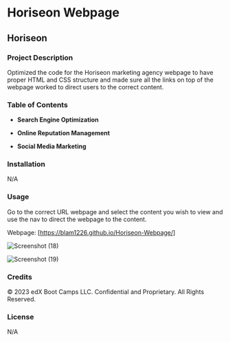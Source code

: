 # Horiseon Webpage

## Horiseon

### Project Description

Optimized the code for the Horiseon marketing agency webpage to have proper HTML and CSS structure and made sure all the links on top of the webpage worked to direct users to the correct content.

### Table of Contents

* **Search Engine Optimization**

* **Online Reputation Management**

* **Social Media Marketing**

### Installation

N/A

### Usage

Go to the correct URL webpage and select the content you wish to view and use the nav to direct the webpage to the content.

Webpage: [https://blam1226.github.io/Horiseon-Webpage/]

![Screenshot (18)](https://github.com/BLam1226/Horiseon-Webpage/assets/127125695/9033799d-de8d-43f4-bdd6-41fb8246239e)

![Screenshot (19)](https://github.com/BLam1226/Horiseon-Webpage/assets/127125695/a187fb24-1022-4faa-b634-73b04bcd7785)


### Credits

© 2023 edX Boot Camps LLC. Confidential and Proprietary. All Rights Reserved.

### License

N/A

